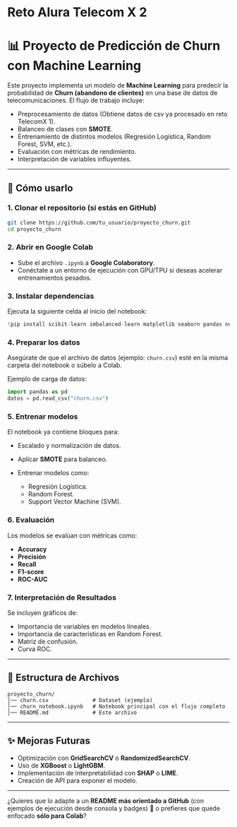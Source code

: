 # Reto Alura Telecom X 2

# 📊 Proyecto de Predicción de Churn con Machine Learning

Este proyecto implementa un modelo de **Machine Learning** para predecir la probabilidad de **Churn (abandono de clientes)** en una base de datos de telecomunicaciones. El flujo de trabajo incluye:

* Preprocesamiento de datos (Obtiene datos de csv ya procesado en reto TelecomX 1).
* Balanceo de clases con **SMOTE**.
* Entrenamiento de distintos modelos (Regresión Logística, Random Forest, SVM, etc.).
* Evaluación con métricas de rendimiento.
* Interpretación de variables influyentes.

---

## 🚀 Cómo usarlo

### 1. Clonar el repositorio (si estás en GitHub)

```bash
git clone https://github.com/tu_usuario/proyecto_churn.git
cd proyecto_churn
```

### 2. Abrir en Google Colab

* Sube el archivo `.ipynb` a **Google Colaboratory**.
* Conéctate a un entorno de ejecución con GPU/TPU si deseas acelerar entrenamientos pesados.

### 3. Instalar dependencias

Ejecuta la siguiente celda al inicio del notebook:

```python
!pip install scikit-learn imbalanced-learn matplotlib seaborn pandas numpy
```

### 4. Preparar los datos

Asegúrate de que el archivo de datos (ejemplo: `churn.csv`) esté en la misma carpeta del notebook o súbelo a Colab.

Ejemplo de carga de datos:

```python
import pandas as pd
datos = pd.read_csv("churn.csv")
```

### 5. Entrenar modelos

El notebook ya contiene bloques para:

* Escalado y normalización de datos.
* Aplicar **SMOTE** para balanceo.
* Entrenar modelos como:

  * Regresión Logística.
  * Random Forest.
  * Support Vector Machine (SVM).

### 6. Evaluación

Los modelos se evalúan con métricas como:

* **Accuracy**
* **Precisión**
* **Recall**
* **F1-score**
* **ROC-AUC**

### 7. Interpretación de Resultados

Se incluyen gráficos de:

* Importancia de variables en modelos lineales.
* Importancia de características en Random Forest.
* Matriz de confusión.
* Curva ROC.

---

## 📂 Estructura de Archivos

```
proyecto_churn/
│── churn.csv              # Dataset (ejemplo)
│── churn_notebook.ipynb   # Notebook principal con el flujo completo
│── README.md              # Este archivo
```

---

## ✨ Mejoras Futuras

* Optimización con **GridSearchCV** o **RandomizedSearchCV**.
* Uso de **XGBoost** o **LightGBM**.
* Implementación de interpretabilidad con **SHAP** o **LIME**.
* Creación de API para exponer el modelo.

---

¿Quieres que lo adapte a un **README más orientado a GitHub** (con ejemplos de ejecución desde consola y badges) 📌 o prefieres que quede enfocado **sólo para Colab**?
